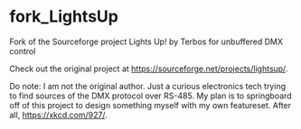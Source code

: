 # fork_LightsUp
Fork of the Sourceforge project Lights Up! by Terbos for unbuffered DMX control

Check out the original project at https://sourceforge.net/projects/lightsup/.

Do note: I am not the original author. Just a curious electronics tech trying to find sources of the DMX protocol over RS-485. My plan is to springboard off of this project to design something myself with my own featureset. After all, https://xkcd.com/927/.
